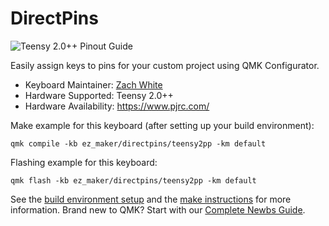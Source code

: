 # DirectPins

![Teensy 2.0++ Pinout Guide](https://www.pjrc.com/teensy/pinout4a.png)

Easily assign keys to pins for your custom project using QMK Configurator.

* Keyboard Maintainer: [Zach White](https://github.com/skullydazed)
* Hardware Supported: Teensy 2.0++
* Hardware Availability: https://www.pjrc.com/

Make example for this keyboard (after setting up your build environment):

    qmk compile -kb ez_maker/directpins/teensy2pp -km default

Flashing example for this keyboard:

    qmk flash -kb ez_maker/directpins/teensy2pp -km default

See the [build environment setup](https://docs.qmk.fm/#/getting_started_build_tools) and the [make instructions](https://docs.qmk.fm/#/getting_started_make_guide) for more information. Brand new to QMK? Start with our [Complete Newbs Guide](https://docs.qmk.fm/#/newbs).
